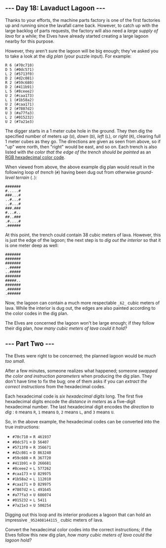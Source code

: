 ## \--- Day 18: Lavaduct Lagoon ---

Thanks to your efforts, the machine parts factory is one of the first
factories up and running since the lavafall came back. However, to catch up
with the large backlog of parts requests, the factory will also need a _large
supply of lava_ for a while; the Elves have already started creating a large
lagoon nearby for this purpose.

However, they aren't sure the lagoon will be big enough; they've asked you to
take a look at the _dig plan_ (your puzzle input). For example:

    
    
    R 6 (#70c710)
    D 5 (#0dc571)
    L 2 (#5713f0)
    D 2 (#d2c081)
    R 2 (#59c680)
    D 2 (#411b91)
    L 5 (#8ceee2)
    U 2 (#caa173)
    L 1 (#1b58a2)
    U 2 (#caa171)
    R 2 (#7807d2)
    U 3 (#a77fa3)
    L 2 (#015232)
    U 2 (#7a21e3)
    

The digger starts in a 1 meter cube hole in the ground. They then dig the
specified number of meters _up_ (`U`), _down_ (`D`), _left_ (`L`), or _right_
(`R`), clearing full 1 meter cubes as they go. The directions are given as
seen from above, so if "up" were north, then "right" would be east, and so on.
Each trench is also listed with _the color that the edge of the trench should
be painted_ as an [RGB hexadecimal color
code](https://en.wikipedia.org/wiki/RGB_color_model#Numeric_representations).

When viewed from above, the above example dig plan would result in the
following loop of _trench_ (`#`) having been dug out from otherwise _ground-
level terrain_ (`.`):

    
    
    #######
    #.....#
    ###...#
    ..#...#
    ..#...#
    ###.###
    #...#..
    ##..###
    .#....#
    .######
    

At this point, the trench could contain 38 cubic meters of lava. However, this
is just the edge of the lagoon; the next step is to _dig out the interior_ so
that it is one meter deep as well:

    
    
    #######
    #######
    #######
    ..#####
    ..#####
    #######
    #####..
    #######
    .######
    .######
    

Now, the lagoon can contain a much more respectable `_62_` cubic meters of
lava. While the interior is dug out, the edges are also painted according to
the color codes in the dig plan.

The Elves are concerned the lagoon won't be large enough; if they follow their
dig plan, _how many cubic meters of lava could it hold?_






## \--- Part Two ---

The Elves were right to be concerned; the planned lagoon would be _much too
small_.

After a few minutes, someone realizes what happened; someone _swapped the
color and instruction parameters_ when producing the dig plan. They don't have
time to fix the bug; one of them asks if you can _extract the correct
instructions_ from the hexadecimal codes.

Each hexadecimal code is _six hexadecimal digits_ long. The first five
hexadecimal digits encode the _distance in meters_ as a five-digit hexadecimal
number. The last hexadecimal digit encodes the _direction to dig_ : `0` means
`R`, `1` means `D`, `2` means `L`, and `3` means `U`.

So, in the above example, the hexadecimal codes can be converted into the true
instructions:

  * `#70c710` = `R 461937`
  * `#0dc571` = `D 56407`
  * `#5713f0` = `R 356671`
  * `#d2c081` = `D 863240`
  * `#59c680` = `R 367720`
  * `#411b91` = `D 266681`
  * `#8ceee2` = `L 577262`
  * `#caa173` = `U 829975`
  * `#1b58a2` = `L 112010`
  * `#caa171` = `D 829975`
  * `#7807d2` = `L 491645`
  * `#a77fa3` = `U 686074`
  * `#015232` = `L 5411`
  * `#7a21e3` = `U 500254`

Digging out this loop and its interior produces a lagoon that can hold an
impressive `_952408144115_` cubic meters of lava.

Convert the hexadecimal color codes into the correct instructions; if the
Elves follow this new dig plan, _how many cubic meters of lava could the
lagoon hold?_

